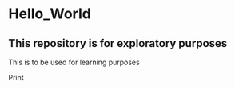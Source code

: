 # Hello_World
## This repository is for exploratory purposes
This is to be used for learning purposes

Print <hello world>
